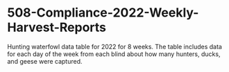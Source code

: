 # 508-Compliance-2022-Weekly-Harvest-Reports
Hunting waterfowl data table for 2022 for 8 weeks. The table includes data for each day of the week from each blind about how many hunters, ducks, and geese were captured. 
